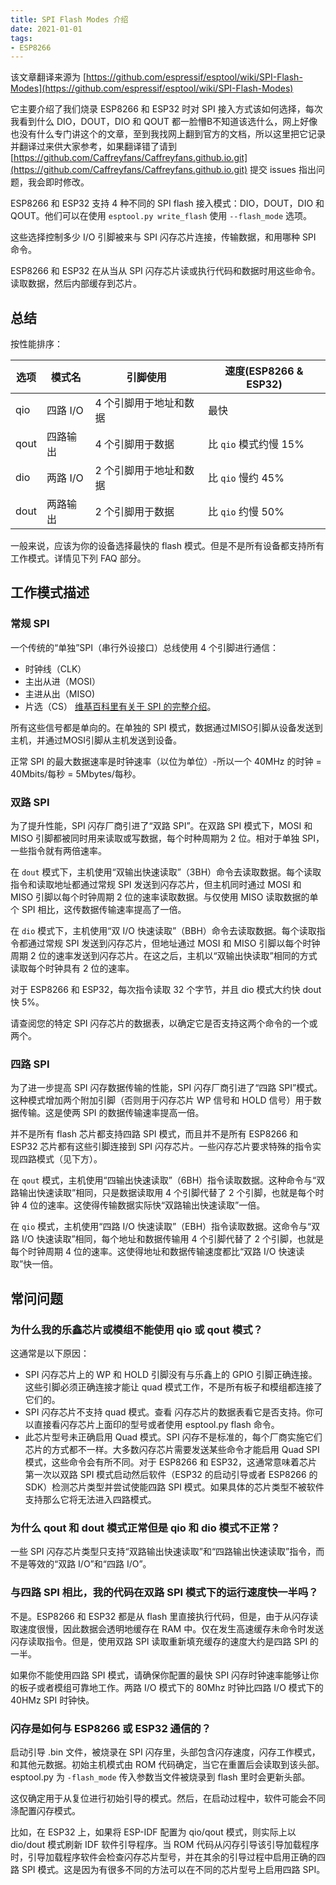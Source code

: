 ```yaml
---
title: SPI Flash Modes 介绍
date: 2021-01-01
tags: 
- ESP8266
---
```


该文章翻译来源为 [https://github.com/espressif/esptool/wiki/SPI-Flash-Modes](https://github.com/espressif/esptool/wiki/SPI-Flash-Modes)

它主要介绍了我们烧录 ESP8266 和 ESP32 时对 SPI 接入方式该如何选择，每次我看到什么 DIO，DOUT，DIO 和 QOUT 都一脸懵B不知道该选什么，网上好像也没有什么专门讲这个的文章，至到我找网上翻到官方的文档，所以这里把它记录并翻译过来供大家参考，如果翻译错了请到 [https://github.com/Caffreyfans/Caffreyfans.github.io.git](https://github.com/Caffreyfans/Caffreyfans.github.io.git) 提交 issues 指出问题，我会即时修改。

<!--more-->
ESP8266 和 ESP32 支持 4 种不同的 SPI flash 接入模式：DIO，DOUT，DIO 和 QOUT。他们可以在使用 `esptool.py write_flash` 使用 `--flash_mode` 选项。

这些选择控制多少 I/O 引脚被来与 SPI 闪存芯片连接，传输数据，和用哪种 SPI 命令。

ESP8266 和 ESP32 在从当从 SPI 闪存芯片读或执行代码和数据时用这些命令。读取数据，然后内部缓存到芯片。

## 总结
按性能排序：

|选项|模式名|引脚使用|速度(ESP8266 & ESP32)|
| ------ | -------- | -------- | -------- |
|qio|四路 I/O| 4 个引脚用于地址和数据|最快|
|qout|四路输出| 4 个引脚用于数据|比 `qio` 模式约慢 15%|
|dio|两路 I/O| 2 个引脚用于地址和数据|比 `qio` 慢约 45%|
|dout|两路输出| 2 个引脚用于数据|比 `qio` 约慢 50%|

一般来说，应该为你的设备选择最快的 flash 模式。但是不是所有设备都支持所有工作模式。详情见下列 FAQ 部分。

## 工作模式描述
### 常规 SPI
一个传统的“单独”SPI（串行外设接口）总线使用 4 个引脚进行通信：
* 时钟线（CLK）
* 主出从进（MOSI）
* 主进从出（MISO)
* 片选（CS）
[维基百科里有关于 SPI 的完整介绍](https://en.wikipedia.org/wiki/Serial_Peripheral_Interface)。

所有这些信号都是单向的。在单独的 SPI 模式，数据通过MISO引脚从设备发送到主机，并通过MOSI引脚从主机发送到设备。

正常 SPI 的最大数据速率是时钟速率（以位为单位）-所以一个 40MHz 的时钟 = 40Mbits/每秒 = 5Mbytes/每秒。

### 双路 SPI
为了提升性能，SPI 闪存厂商引进了“双路 SPI”。在双路 SPI 模式下，MOSI 和 MISO 引脚都被同时用来读取或写数据，每个时种周期为 2 位。相对于单独 SPI，一些指令就有两倍速率。

在 `dout` 模式下，主机使用“双输出快速读取”（3BH）命令去读取数据。每个读取指令和读取地址都通过常规 SPI 发送到闪存芯片，但主机同时通过 MOSI 和 MISO 引脚以每个时钟周期 2 位的速率读取数据。与仅使用 MISO 读取数据的单个 SPI 相比，这传数据传输速率提高了一倍。

在 `dio` 模式下，主机使用“双 I/O 快速读取”（BBH）命令去读取数据。每个读取指令都通过常规 SPI 发送到闪存芯片，但地址通过 MOSI 和 MISO 引脚以每个时钟周期 2 位的速率发送到闪存芯片。在这之后，主机以“双输出快读取”相同的方式读取每个时钟具有 2 位的速率。

对于 ESP8266 和 ESP32，每次指令读取 32 个字节，并且 dio 模式大约快 dout 快 5%。

请查阅您的特定 SPI 闪存芯片的数据表，以确定它是否支持这两个命令的一个或两个。

### 四路 SPI
为了进一步提高 SPI 闪存数据传输的性能，SPI 闪存厂商引进了“四路 SPI”模式。这种模式增加两个附加引脚（否则用于闪存芯片 WP 信号和 HOLD 信号）用于数据传输。这是使两 SPI 的数据传输速率提高一倍。

并不是所有 flash 芯片都支持四路 SPI 模式，而且并不是所有 ESP8266 和 ESP32 芯片都有这些引脚连接到 SPI 闪存芯片。一些闪存芯片要求特殊的指令实现四路模式（见下方）。

在 `qout` 模式，主机使用“四输出快速读取”（6BH）指令读取数据。这种命令与“双路输出快速读取”相同，只是数据读取用 4 个引脚代替了 2 个引脚，也就是每个时钟 4 位的速率。这使得传输数据实际快“双路输出快速读取”一倍。

在 `qio` 模式，主机使用“四路 I/O 快速读取”（EBH）指令读取数据。这命令与“双路 I/O 快速读取”相同，每个地址和数据传输用 4 个引脚代替了 2 个引脚，也就是每个时钟周期 4 位的速率。这使得地址和数据传输速度都比“双路 I/O 快速读取”快一倍。

## 常问问题
### 为什么我的乐鑫芯片或模组不能使用 qio 或 qout 模式？
这通常是以下原因：
* SPI 闪存芯片上的 WP 和 HOLD 引脚没有与乐鑫上的 GPIO 引脚正确连接。这些引脚必须正确连接才能让 quad 模式工作，不是所有板子和模组都连接了它们的。
* SPI 闪存芯片不支持 quad 模式。查看 闪存芯片的数据表看它是否支持。你可以直接看闪存芯片上面印的型号或者使用 esptool.py flash 命令。
* 此芯片型号未正确启用 Quad 模式。SPI 闪存不是标准的，每个厂商实施它们芯片的方式都不一样。大多数闪存芯片需要发送某些命令才能启用 Quad SPI 模式，这些命令会有所不同。对于 ESP8266 和 ESP32，这通常意味着芯片第一次以双路 SPI 模式启动然后软件（ESP32 的启动引导或者 ESP8266 的SDK）检测芯片类型并尝试使能四路 SPI 模式。如果具体的芯片类型不被软件支持那么它将无法进入四路模式。

### 为什么 qout 和 dout 模式正常但是 qio 和 dio 模式不正常？
一些 SPI 闪存芯片类型只支持“双路输出快速读取”和“四路输出快速读取”指令，而不是等效的“双路 I/O”和“四路 I/O”。

### 与四路 SPI 相比，我的代码在双路 SPI 模式下的运行速度快一半吗？
不是。ESP8266 和 ESP32 都是从 flash 里直接执行代码，但是，由于从闪存读取速度很慢，因此数据会透明地缓存在 RAM 中。仅在发生高速缓存未命令时发送闪存读取指令。但是，使用双路 SPI 读取重新填充缓存的速度大约是四路 SPI 的一半。

如果你不能使用四路 SPI 模式，请确保你配置的最快 SPI 闪存时钟速率能够让你的板子或者模组可靠地工作。两路 I/O 模式下的 80Mhz 时钟比四路 I/O 模式下的 40HMz SPI 时钟快。

### 闪存是如何与 ESP8266 或 ESP32 通信的？
启动引导 .bin 文件，被烧录在 SPI 闪存里，头部包含闪存速度，闪存工作模式，和其他元数据。初始主机模式由 ROM 代码确定，当它在重置后会读取到该头部。esptool.py 为 `-flash_mode` 传入参数当文件被烧录到 flash 里时会更新头部。

这仅确定用于从复位进行初始引导的模式。然后，在启动过程中，软件可能会不同涤配置闪存模式。

比如，在 ESP32 上，如果将 ESP-IDF 配置为 qio/qout 模式，则实际上以 dio/dout 模式刷新 IDF 软件引导程序。当 ROM 代码从闪存引导该引导加载程序时，引导加载程序软件会检查闪存芯片型号，并在其余的引导过程中启用正确的四路 SPI 模式。这是因为有很多不同的方法可以在不同的芯片型号上启用四路 SPI。

